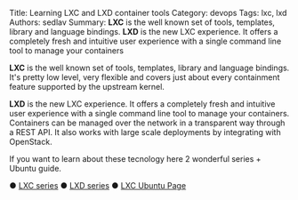 Title: Learning LXC and LXD container tools
Category: devops
Tags: lxc, lxd
Authors: sedlav
Summary: **LXC** is the well known set of tools, templates, library and language bindings. **LXD** is the new LXC experience. It offers a completely fresh and intuitive user experience with a single command line tool to manage your containers

**LXC** is the well known set of tools, templates, library and language bindings. It's pretty low level, very flexible and covers just about every containment feature supported by the upstream kernel.

**LXD** is the new LXC experience. It offers a completely fresh and intuitive user experience with a single command line tool to manage your containers. Containers can be managed over the network in a transparent way through a REST API. It also works with large scale deployments by integrating with OpenStack.

If you want to learn about these tecnology here 2 wonderful series + Ubuntu guide.

● [LXC series](https://www.stgraber.org/2013/12/20/lxc-1-0-blog-post-series/) 
● [LXD series](http://insights.ubuntu.com/2016/03/14/the-lxd-2-0-story-prologue/) 
● [LXC Ubuntu Page](https://help.ubuntu.com/lts/serverguide/lxc.html) 
